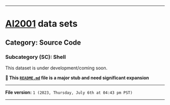 
***

# [AI2001](https://github.com/seanpm2001/AI2001/) data sets

## Category: Source Code

### Subcategory (SC): Shell

This dataset is under development/coming soon.

**🌱️ This [`README.md`](/README.md) file is a major stub and need significant expansion**

***

**File version:** `1 (2023, Thursday, July 6th at 04:43 pm PST)`

***
